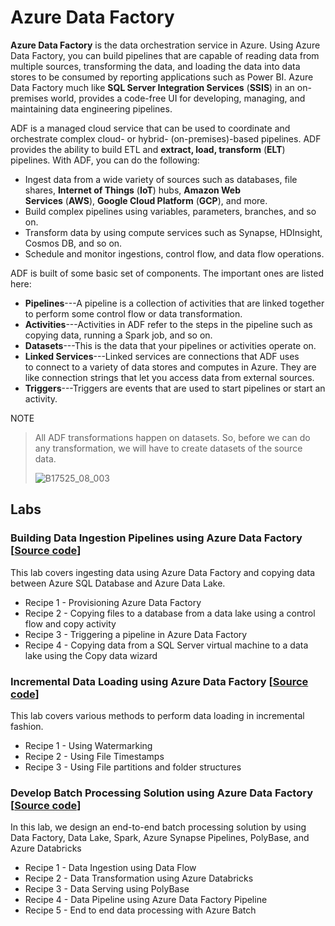 # Azure Data Factory

**Azure Data Factory** is the data orchestration service in Azure. Using Azure Data Factory, you can build pipelines that are capable of reading data from multiple sources, transforming the data, and loading the data into data stores to be consumed by reporting applications such as Power BI. Azure Data Factory much like **SQL Server Integration Services** (**SSIS**) in an on-premises world, provides a code-free UI for developing, managing, and maintaining data engineering pipelines.

ADF is a managed cloud service that can be used to coordinate and orchestrate complex cloud- or hybrid- (on-premises)-based pipelines. ADF provides the ability to build ETL and **extract, load, transform** (**ELT**) pipelines. With ADF, you can do the following:

- Ingest data from a wide variety of sources such as databases, file shares, **Internet of Things** (**IoT**) hubs, **Amazon Web Services** (**AWS**), **Google Cloud Platform** (**GCP**), and more.
- Build complex pipelines using variables, parameters, branches, and so on.
- Transform data by using compute services such as Synapse, HDInsight, Cosmos DB, and so on.
- Schedule and monitor ingestions, control flow, and data flow operations.

ADF is built of some basic set of components. The important ones are listed here:

- **Pipelines**---A pipeline is a collection of activities that are linked together to perform some control flow or data transformation.
- **Activities**---Activities in ADF refer to the steps in the pipeline such as copying data, running a Spark job, and so on.
- **Datasets**---This is the data that your pipelines or activities operate on.
- **Linked Services**---Linked services are connections that ADF uses to connect to a variety of data stores and computes in Azure. They are like connection strings that let you access data from external sources.
- **Triggers**---Triggers are events that are used to start pipelines or start an activity.

NOTE

> All ADF transformations happen on datasets. So, before we can do any transformation, we will have to create datasets of the source data.
>
> ![B17525_08_003](https://user-images.githubusercontent.com/62965911/218307653-c4af60b8-fba1-4a6b-a7c1-e2e8fd4f5fa2.jpeg)

## Labs

### Building Data Ingestion Pipelines using Azure Data Factory [[Source code](06-orchestration/azure-data-factory/lab-data-ingestion-pipeline/)]

This lab covers ingesting data using Azure Data Factory and copying data between Azure SQL Database and Azure Data Lake.

- Recipe 1 - Provisioning Azure Data Factory
- Recipe 2 - Copying files to a database from a data lake using a control flow and copy activity
- Recipe 3 - Triggering a pipeline in Azure Data Factory
- Recipe 4 - Copying data from a SQL Server virtual machine to a data lake using the Copy data wizard

### Incremental Data Loading using Azure Data Factory [[Source code](06-orchestration/azure-data-factory/lab-adf-incremental-loading/)]

This lab covers various methods to perform data loading in incremental fashion.

- Recipe 1 - Using Watermarking
- Recipe 2 - Using File Timestamps
- Recipe 3 - Using File partitions and folder structures

### Develop Batch Processing Solution using Azure Data Factory [[Source code](06-orchestration/azure-data-factory/lab-batch-processing-solution/)]

In this lab, we design an end-to-end batch processing solution by using Data Factory, Data Lake, Spark, Azure Synapse Pipelines, PolyBase, and Azure Databricks

- Recipe 1 - Data Ingestion using Data Flow
- Recipe 2 - Data Transformation using Azure Databricks
- Recipe 3 - Data Serving using PolyBase
- Recipe 4 - Data Pipeline using Azure Data Factory Pipeline
- Recipe 5 - End to end data processing with Azure Batch
